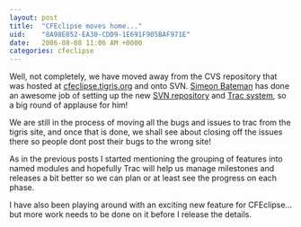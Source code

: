 ```yaml
---
layout: post
title:  "CFEclipse moves home..."
uid:	"8A98E052-EA30-CDD9-1E691F905BAF971E"
date:   2006-08-08 11:06 AM +0000
categories: cfeclipse
---
```

Well, not completely, we have moved away from the CVS repository that was hosted at <a href="http://cfeclipse.tigris.org">cfeclipse.tigris.org</a> and onto SVN. <a href="http://www.simb.net/client/index.cfm/2006/8/4/Community-Project-Sites-Updated">Simeon Bateman</a> has done an awesome job of setting up the new <a href="http://svn.cfeclipse.org/">SVN repository</a> and <a href="http://trac.cfeclipse.org/cfeclipse/trac.cgi">Trac system</a>, so a big round of applause for him!

We are still in the process of moving all the bugs and issues to trac from the tigris site, and once that is done, we shall see about closing off the issues there so people dont post their bugs to the wrong site!

As in the previous posts I started mentioning the grouping of features into named modules and hopefully Trac will help us manage milestones and releases a bit better so we can plan or at least see the progress on each phase.

I have also been playing around with an exciting new feature for CFEclipse... but more work needs to be done on it before I release the details.